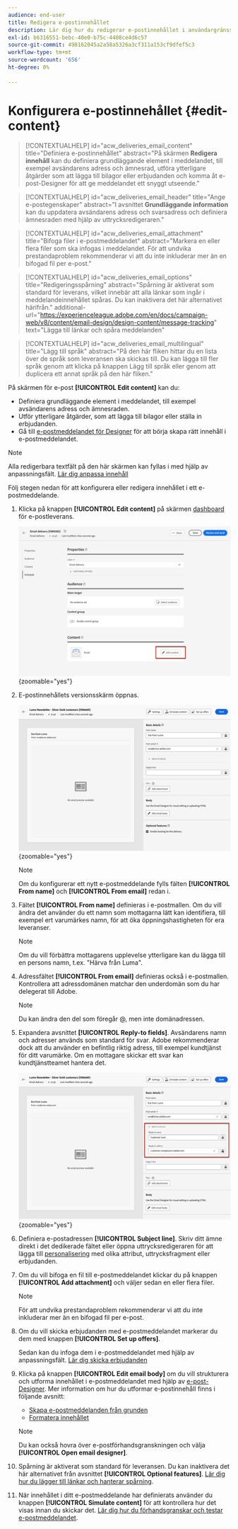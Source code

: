 ```yaml
---
audience: end-user
title: Redigera e-postinnehållet
description: Lär dig hur du redigerar e-postinnehållet i användargränssnittet för Campaign Web
exl-id: b6316551-bebc-40e0-b75c-4408ce4d6c57
source-git-commit: 498162045a2a58a5326a3cf311a153cf9dfef5c3
workflow-type: tm+mt
source-wordcount: '656'
ht-degree: 0%

---
```


# Konfigurera e-postinnehållet {#edit-content}

>[!CONTEXTUALHELP]
>id="acw_deliveries_email_content"
>title="Definiera e-postinnehållet"
>abstract="På skärmen **Redigera innehåll** kan du definiera grundläggande element i meddelandet, till exempel avsändarens adress och ämnesrad, utföra ytterligare åtgärder som att lägga till bilagor eller erbjudanden och komma åt e-post-Designer för att ge meddelandet ett snyggt utseende."

>[!CONTEXTUALHELP]
>id="acw_deliveries_email_header"
>title="Ange e-postegenskaper"
>abstract="I avsnittet **Grundläggande information** kan du uppdatera avsändarens adress och svarsadress och definiera ämnesraden med hjälp av uttrycksredigeraren."

>[!CONTEXTUALHELP]
>id="acw_deliveries_email_attachment"
>title="Bifoga filer i e-postmeddelandet"
>abstract="Markera en eller flera filer som ska infogas i meddelandet. För att undvika prestandaproblem rekommenderar vi att du inte inkluderar mer än en bifogad fil per e-post."

>[!CONTEXTUALHELP]
>id="acw_deliveries_email_options"
>title="Redigeringsspårning"
>abstract="Spårning är aktiverat som standard för leverans, vilket innebär att alla länkar som ingår i meddelandeinnehållet spåras. Du kan inaktivera det här alternativet härifrån."
>additional-url="https://experienceleague.adobe.com/en/docs/campaign-web/v8/content/email-design/design-content/message-tracking" text="Lägga till länkar och spåra meddelanden"

>[!CONTEXTUALHELP]
>id="acw_deliveries_email_multilingual"
>title="Lägg till språk"
>abstract="På den här fliken hittar du en lista över de språk som leveransen ska skickas till. Du kan lägga till fler språk genom att klicka på knappen Lägg till språk eller genom att duplicera ett annat språk på den här fliken."

På skärmen för e-post **[!UICONTROL Edit content]** kan du:

* Definiera grundläggande element i meddelandet, till exempel avsändarens adress och ämnesraden.
* Utför ytterligare åtgärder, som att lägga till bilagor eller ställa in erbjudanden.
* Gå till [e-postmeddelandet för Designer](get-started-email-designer.md#start-authoring) för att börja skapa rätt innehåll i e-postmeddelandet.

>[!NOTE]
>
>Alla redigerbara textfält på den här skärmen kan fyllas i med hjälp av anpassningsfält. [Lär dig anpassa innehåll](../personalization/personalize.md)

Följ stegen nedan för att konfigurera eller redigera innehållet i ett e-postmeddelande.

1. Klicka på knappen **[!UICONTROL Edit content]** på skärmen [dashboard](../email/create-email.md) för e-postleverans.

   ![Skärmbild som visar knappen Redigera innehåll på kontrollpanelen för e-postleverans.](assets/email-edit-content-button.png){zoomable="yes"}

1. E-postinnehållets versionsskärm öppnas.

   ![Skärmbild som visar kontrollpanelen för utgåva av e-postinnehåll.](assets/email-edit-content-dashboard.png){zoomable="yes"}

   >[!NOTE]
   >
   >Om du konfigurerar ett nytt e-postmeddelande fylls fälten **[!UICONTROL From name]** och **[!UICONTROL From email]** redan i.

1. Fältet **[!UICONTROL From name]** definieras i e-postmallen. Om du vill ändra det använder du ett namn som mottagarna lätt kan identifiera, till exempel ert varumärkes namn, för att öka öppningshastigheten för era leveranser.

   >[!NOTE]
   >
   >Om du vill förbättra mottagarens upplevelse ytterligare kan du lägga till en persons namn, t.ex. &quot;Härva från Luma&quot;.

1. Adressfältet **[!UICONTROL From email]** definieras också i e-postmallen. Kontrollera att adressdomänen matchar den underdomän som du har delegerat till Adobe.

   >[!NOTE]
   >
   >Du kan ändra den del som föregår @, men inte domänadressen.

1. Expandera avsnittet **[!UICONTROL Reply-to fields]**. Avsändarens namn och adresser används som standard för svar. Adobe rekommenderar dock att du använder en befintlig riktig adress, till exempel kundtjänst för ditt varumärke. Om en mottagare skickar ett svar kan kundtjänstteamet hantera det.

   ![Skärmbild som visar avsnittet Svarsfält i e-postinnehållets redigerare.](assets/email-edit-content-reply-to.png){zoomable="yes"}

1. Definiera e-postadressen **[!UICONTROL Subject line]**. Skriv ditt ämne direkt i det dedikerade fältet eller öppna uttrycksredigeraren för att lägga till [personalisering](../personalization/personalize.md) med olika attribut, uttrycksfragment eller erbjudanden.

1. Om du vill bifoga en fil till e-postmeddelandet klickar du på knappen **[!UICONTROL Add attachment]** och väljer sedan en eller flera filer.

   >[!NOTE]
   >
   >För att undvika prestandaproblem rekommenderar vi att du inte inkluderar mer än en bifogad fil per e-post.

   <!--limitation on size + number of files?-->

1. Om du vill skicka erbjudanden med e-postmeddelandet markerar du dem med knappen **[!UICONTROL Set up offers]**.

   Sedan kan du infoga dem i e-postmeddelandet med hjälp av anpassningsfält. [Lär dig skicka erbjudanden](../msg/offers.md)

1. Klicka på knappen **[!UICONTROL Edit email body]** om du vill strukturera och utforma innehållet i e-postmeddelandet med hjälp av [e-post-Designer](get-started-email-designer.md#start-authoring). Mer information om hur du utformar e-postinnehåll finns i följande avsnitt:

   * [Skapa e-postmeddelanden från grunden](create-email-content.md)
   * [Formatera innehållet](get-started-email-style.md)

   >[!NOTE]
   >
   >Du kan också hovra över e-postförhandsgranskningen och välja **[!UICONTROL Open email designer]**.

1. Spårning är aktiverat som standard för leveransen. Du kan inaktivera det här alternativet från avsnittet **[!UICONTROL Optional features]**. [Lär dig hur du lägger till länkar och hanterar spårning](message-tracking.md).

1. När innehållet i ditt e-postmeddelande har definierats använder du knappen **[!UICONTROL Simulate content]** för att kontrollera hur det visas innan du skickar det. [Lär dig hur du förhandsgranskar och testar e-postmeddelandet](../preview-test/preview-test.md).
